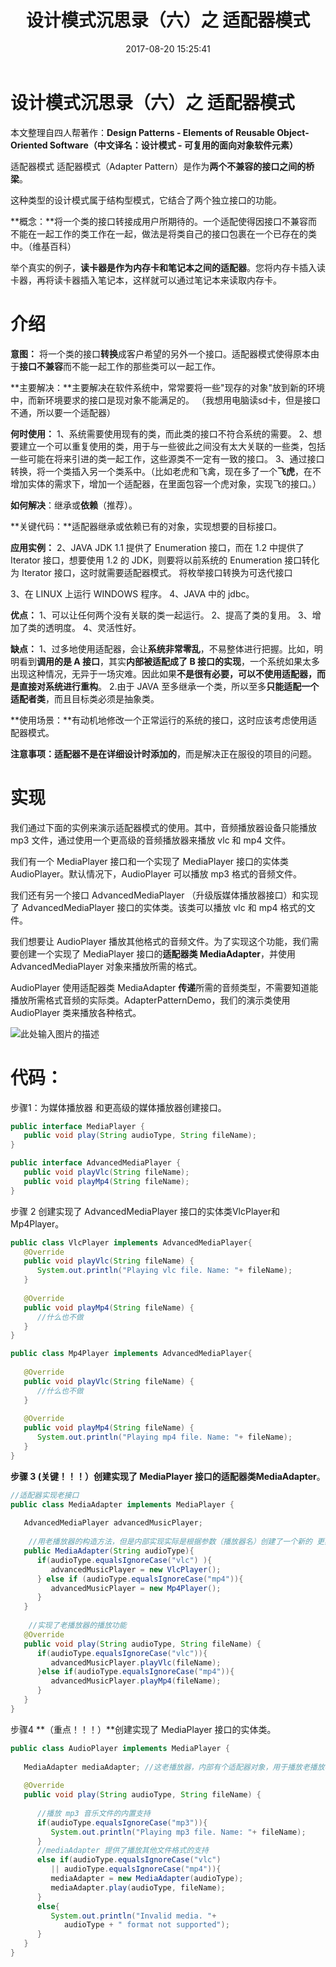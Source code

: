 ﻿---
title: 设计模式沉思录（六）之 适配器模式
date: 2017-08-20 15:25:41
tags: [设计模式]
categories: 原理理解

---


# 设计模式沉思录（六）之 适配器模式

本文整理自四人帮著作：**Design Patterns - Elements of Reusable Object-Oriented Software（中文译名：设计模式 - 可复用的面向对象软件元素）**

适配器模式
适配器模式（Adapter Pattern）是作为**两个不兼容的接口之间的桥梁**。

这种类型的设计模式属于结构型模式，它结合了两个独立接口的功能。

**概念：**将一个类的接口转接成用户所期待的。一个适配使得因接口不兼容而不能在一起工作的类工作在一起，做法是将类自己的接口包裹在一个已存在的类中。（维基百科）

举个真实的例子，**读卡器是作为内存卡和笔记本之间的适配器**。您将内存卡插入读卡器，再将读卡器插入笔记本，这样就可以通过笔记本来读取内存卡。



# 介绍
**意图：** 将一个类的接口**转换**成客户希望的另外一个接口。适配器模式使得原本由于**接口不兼容**而不能一起工作的那些类可以一起工作。

**主要解决：**主要解决在软件系统中，常常要将一些"现存的对象"放到新的环境中，而新环境要求的接口是现对象不能满足的。
（我想用电脑读sd卡，但是接口不通，所以要一个适配器）

**何时使用：** 
1、系统需要使用现有的类，而此类的接口不符合系统的需要。 2、想要建立一个可以重复使用的类，用于与一些彼此之间没有太大关联的一些类，包括一些可能在将来引进的类一起工作，这些源类不一定有一致的接口。 
3、通过接口转换，将一个类插入另一个类系中。（比如老虎和飞禽，现在多了一个**飞虎**，在不增加实体的需求下，增加一个适配器，在里面包容一个虎对象，实现飞的接口。）

**如何解决**：继承或**依赖**（推荐）。

**关键代码：**适配器继承或依赖已有的对象，实现想要的目标接口。

**应用实例：** 
2、JAVA JDK 1.1 提供了 Enumeration 接口，而在 1.2 中提供了 Iterator 接口，想要使用 1.2 的 JDK，则要将以前系统的 Enumeration 接口转化为 Iterator 接口，这时就需要适配器模式。
将枚举接口转换为可迭代接口

3、在 LINUX 上运行 WINDOWS 程序。 
4、JAVA 中的 jdbc。

**优点：** 1、可以让任何两个没有关联的类一起运行。 2、提高了类的复用。 3、增加了类的透明度。 4、灵活性好。

**缺点：** 
1、过多地使用适配器，会让**系统非常零乱**，不易整体进行把握。比如，明明看到**调用的是 A 接口**，其实**内部被适配成了 B 接口的实现**，一个系统如果太多出现这种情况，无异于一场灾难。因此如果**不是很有必要，可以不使用适配器，而是直接对系统进行重构**。 
2.由于 JAVA 至多继承一个类，所以至多**只能适配一个适配者类**，而且目标类必须是抽象类。

**使用场景：**有动机地修改一个正常运行的系统的接口，这时应该考虑使用适配器模式。

**注意事项：**适配器**不是在详细设计时添加的**，而是解决正在服役的项目的问题。

# 实现

我们通过下面的实例来演示适配器模式的使用。其中，音频播放器设备只能播放 mp3 文件，通过使用一个更高级的音频播放器来播放 vlc 和 mp4 文件。

我们有一个 MediaPlayer 接口和一个实现了 MediaPlayer 接口的实体类 AudioPlayer。默认情况下，AudioPlayer 可以播放 mp3 格式的音频文件。

我们还有另一个接口 AdvancedMediaPlayer （升级版媒体播放器接口）和实现了 AdvancedMediaPlayer 接口的实体类。该类可以播放 vlc 和 mp4 格式的文件。

我们想要让 AudioPlayer 播放其他格式的音频文件。为了实现这个功能，我们需要创建一个实现了 MediaPlayer 接口的**适配器类 MediaAdapter**，并使用 AdvancedMediaPlayer 对象来播放所需的格式。

AudioPlayer 使用适配器类 MediaAdapter **传递**所需的音频类型，不需要知道能播放所需格式音频的实际类。AdapterPatternDemo，我们的演示类使用 AudioPlayer 类来播放各种格式。

![此处输入图片的描述][1]

  [1]: http://www.runoob.com/wp-content/uploads/2014/08/adapter_pattern_uml_diagram.jpg
  
# 代码：
步骤1：为媒体播放器 和更高级的媒体播放器创建接口。
```Java
public interface MediaPlayer {
   public void play(String audioType, String fileName);
}

public interface AdvancedMediaPlayer { 
   public void playVlc(String fileName);
   public void playMp4(String fileName);
}
```

步骤 2 创建实现了 AdvancedMediaPlayer 接口的实体类VlcPlayer和Mp4Player。
```Java
public class VlcPlayer implements AdvancedMediaPlayer{
   @Override
   public void playVlc(String fileName) {
      System.out.println("Playing vlc file. Name: "+ fileName);      
   }
 
   @Override
   public void playMp4(String fileName) {
      //什么也不做
   }
}

public class Mp4Player implements AdvancedMediaPlayer{
 
   @Override
   public void playVlc(String fileName) {
      //什么也不做
   }
 
   @Override
   public void playMp4(String fileName) {
      System.out.println("Playing mp4 file. Name: "+ fileName);      
   }
}
```
**步骤 3 (关键！！！）**创建实现了 MediaPlayer 接口的**适配器类MediaAdapter**。
```Java
//适配器实现老接口
public class MediaAdapter implements MediaPlayer {
 
   AdvancedMediaPlayer advancedMusicPlayer;
 
    //用老播放器的构造方法，但是内部实现实际是根据参数（播放器名）创建了一个新的 更具体的 播放器对象
   public MediaAdapter(String audioType){
      if(audioType.equalsIgnoreCase("vlc") ){
         advancedMusicPlayer = new VlcPlayer();       
      } else if (audioType.equalsIgnoreCase("mp4")){
         advancedMusicPlayer = new Mp4Player();
      }  
   }
 
    //实现了老播放器的播放功能
   @Override
   public void play(String audioType, String fileName) {
      if(audioType.equalsIgnoreCase("vlc")){
         advancedMusicPlayer.playVlc(fileName);
      }else if(audioType.equalsIgnoreCase("mp4")){
         advancedMusicPlayer.playMp4(fileName);
      }
   }
}
```
步骤4 **（重点！！！）**创建实现了 MediaPlayer 接口的实体类。
```Java
public class AudioPlayer implements MediaPlayer {
   
   MediaAdapter mediaAdapter; //这老播放器，内部有个适配器对象，用于播放老播放器无法完成的
 
   @Override
   public void play(String audioType, String fileName) {    
 
      //播放 mp3 音乐文件的内置支持
      if(audioType.equalsIgnoreCase("mp3")){
         System.out.println("Playing mp3 file. Name: "+ fileName);         
      } 
      //mediaAdapter 提供了播放其他文件格式的支持
      else if(audioType.equalsIgnoreCase("vlc") 
         || audioType.equalsIgnoreCase("mp4")){
         mediaAdapter = new MediaAdapter(audioType);
         mediaAdapter.play(audioType, fileName);
      }
      else{
         System.out.println("Invalid media. "+
            audioType + " format not supported");
      }
   }   
}
```